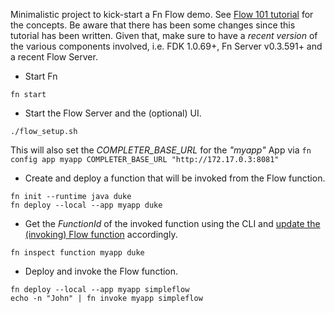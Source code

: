 Minimalistic project to kick-start a Fn Flow demo. See [Flow 101 tutorial](https://github.com/fnproject/tutorials/tree/master/Flow101) for the concepts. Be aware that there has been some changes since this tutorial has been written. Given that, make sure to have a _recent version_ of the various components involved, i.e. FDK 1.0.69+, Fn Server v0.3.591+ and a recent Flow Server.


* Start Fn
 
```fn start```   

* Start the Flow Server and the (optional) UI.

```./flow_setup.sh``` 

This will also set the *COMPLETER_BASE_URL* for the *"myapp"* App via `fn config app myapp COMPLETER_BASE_URL "http://172.17.0.3:8081"`

* Create and deploy a function that will be invoked from the Flow function.

```
fn init --runtime java duke
fn deploy --local --app myapp duke
``` 

* Get the *FunctionId* of the invoked function using the CLI and [update the (invoking) Flow function](https://github.com/delabassee/fn-flow-base/blob/becac483f0a8aa75cbd22b74f18893217b069926/simpleflow/src/main/java/com/example/fn/HelloFunction.java#L17-L22) accordingly.

```
fn inspect function myapp duke
```

* Deploy and invoke the Flow function.

```
fn deploy --local --app myapp simpleflow
echo -n "John" | fn invoke myapp simpleflow
```

